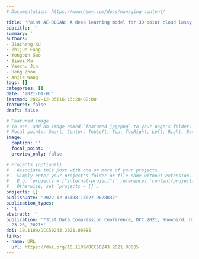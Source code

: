 ```yaml
---
# Documentation: https://wowchemy.com/docs/managing-content/

title: 'Point AE-DCGAN: A deep learning model for 3D point cloud lossy geometry compression'
subtitle: ''
summary: ''
authors:
- Jiacheng Xu
- Zhijun Fang
- Yongbin Gao
- Siwei Ma
- Yaochu Jin
- Heng Zhou
- Anjie Wang
tags: []
categories: []
date: '2021-01-01'
lastmod: 2022-12-05T16:13:28+08:00
featured: false
draft: false

# Featured image
# To use, add an image named `featured.jpg/png` to your page's folder.
# Focal points: Smart, Center, TopLeft, Top, TopRight, Left, Right, BottomLeft, Bottom, BottomRight.
image:
  caption: ''
  focal_point: ''
  preview_only: false

# Projects (optional).
#   Associate this post with one or more of your projects.
#   Simply enter your project's folder or file name without extension.
#   E.g. `projects = ["internal-project"]` references `content/project/deep-learning/index.md`.
#   Otherwise, set `projects = []`.
projects: []
publishDate: '2022-12-05T08:13:27.902883Z'
publication_types:
- '1'
abstract: ''
publication: '*31st Data Compression Conference, DCC 2021, Snowbird, UT, USA, March
  23-26, 2021*'
doi: 10.1109/DCC50243.2021.00085
links:
- name: URL
  url: https://doi.org/10.1109/DCC50243.2021.00085
---
```

